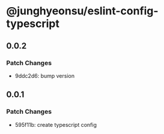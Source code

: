 # @junghyeonsu/eslint-config-typescript

## 0.0.2

### Patch Changes

- 9ddc2d6: bump version

## 0.0.1

### Patch Changes

- 595f11b: create typescript config
